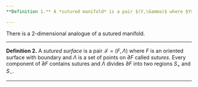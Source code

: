 ```yaml
---
**Definition 1.** A *sutured manifold* is a pair $(Y,\Gamma)$ where $Y$ is an oriented 3-manifold with boundary and $\Gamma$ is a set of closed simple curves on $\partial Y$ called *sutures*. Every component of $\partial Y$ contains sutures and $\Gamma$ divides $\partial Y$ into two regions $R_+$ and $R_-$.

---
```


There is a 2-dimensional analogue of a sutured manifold.

---
**Definition 2.** A *sutured surface* is a pair $\mathcal{F}=(F,\Lambda)$ where $F$ is an oriented surface with boundary and $\Lambda$ is a set of points on $\partial F$ called *sutures*. Every component of $\partial F$ contains sutures and $\Lambda$ divides $\partial F$ into two regions $S_+$ and $S_-$.

---

<!--stackedit_data:
eyJoaXN0b3J5IjpbMTkwNzcxOTcyNywxNjIzNzUyMTJdfQ==
-->